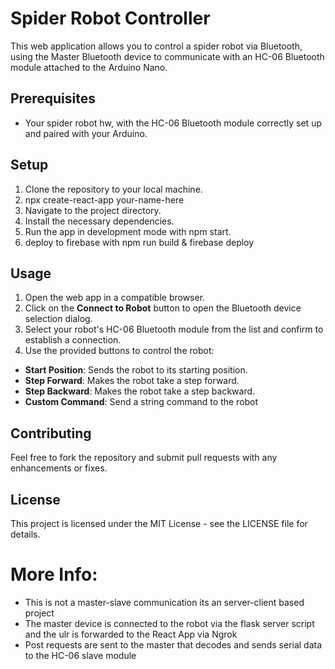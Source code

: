 # Spider Robot Controller

This web application allows you to control a spider robot via Bluetooth, using the Master Bluetooth device to communicate with an HC-06 Bluetooth module attached to the Arduino Nano.

## Prerequisites

- Your spider robot hw, with the HC-06 Bluetooth module correctly set up and paired with your Arduino.

## Setup

1. Clone the repository to your local machine.
2. npx create-react-app your-name-here
3. Navigate to the project directory.
4. Install the necessary dependencies.
5. Run the app in development mode with npm start.
6. deploy to firebase with npm run build & firebase deploy


## Usage

1. Open the web app in a compatible browser.
2. Click on the **Connect to Robot** button to open the Bluetooth device selection dialog.
3. Select your robot's HC-06 Bluetooth module from the list and confirm to establish a connection.
4. Use the provided buttons to control the robot:
- **Start Position**: Sends the robot to its starting position.
- **Step Forward**: Makes the robot take a step forward.
- **Step Backward**: Makes the robot take a step backward.
- **Custom Command**: Send a string command to the robot


## Contributing

Feel free to fork the repository and submit pull requests with any enhancements or fixes.

## License

This project is licensed under the MIT License - see the LICENSE file for details.


# More Info:

- This is not a master-slave communication its an server-client based project
- The master device is connected to the robot via the flask server script and the ulr is forwarded to the React App via Ngrok
- Post requests are sent to the master that decodes and sends serial data to the HC-06 slave module